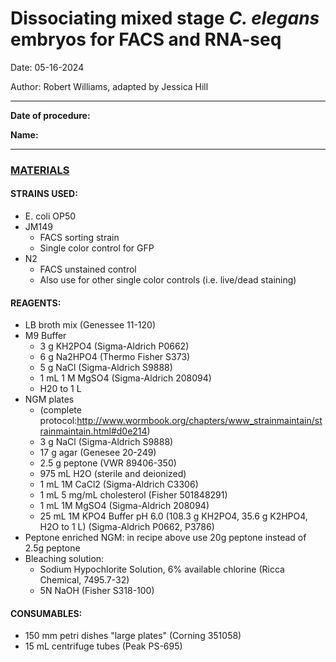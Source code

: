 # Dissociating mixed stage *C. elegans* embryos for FACS and RNA-seq

Date: 05-16-2024

Author: Robert Williams, adapted by Jessica Hill

---

**Date of procedure:** 

**Name:** 

--- 

### <ins> MATERIALS <ins>

#### STRAINS USED: 
- E. coli OP50
- JM149
  - FACS sorting strain
  - Single color control for GFP
- N2
  - FACS unstained control
  - Also use for other single color controls (i.e. live/dead staining)

#### REAGENTS: 
- LB broth mix (Genessee 11-120)
- M9 Buffer
  - 3 g KH2PO4 (Sigma-Aldrich P0662)
  - 6 g Na2HPO4 (Thermo Fisher S373)
  - 5 g NaCl (Sigma-Aldrich S9888)
  - 1 mL 1 M MgSO4 (Sigma-Aldrich 208094)
  - H20 to 1 L 
- NGM plates
  - (complete protocol:http://www.wormbook.org/chapters/www_strainmaintain/strainmaintain.html#d0e214)
  - 3 g NaCl (Sigma-Aldrich S9888)
  - 17 g agar (Genesee 20-249)
  - 2.5 g peptone (VWR 89406-350)
  - 975 mL H2O (sterile and deionized)
  - 1 mL 1M CaCl2 (Sigma-Aldrich C3306)
  - 1 mL 5 mg/mL cholesterol (Fisher 501848291)
  - 1 mL 1M MgSO4 (Sigma-Aldrich 208094)
  - 25 mL 1M KPO4 Buffer pH 6.0 (108.3 g KH2PO4, 35.6 g K2HPO4, H2O to 1 L) (Sigma-Aldrich P0662, P3786)
- Peptone enriched NGM: in recipe above use 20g peptone instead of 2.5g peptone
- Bleaching solution:
  - Sodium Hypochlorite Solution, 6% available chlorine (Ricca Chemical, 7495.7-32)
  - 5N NaOH (Fisher S318-100)

#### CONSUMABLES: 
- 150 mm petri dishes "large plates" (Corning 351058)
- 15 mL centrifuge tubes (Peak PS-695)

